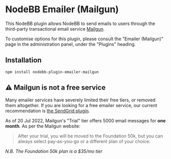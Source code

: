 # NodeBB Emailer (Mailgun)

This NodeBB plugin allows NodeBB to send emails to users through the third-party transactional email service [Mailgun](http://mailgun.com).

To customise options for this plugin, please consult the "Emailer (Mailgun)" page in the administration panel, under the "Plugins" heading.

## Installation

    npm install nodebb-plugin-emailer-mailgun

## ⚠️ Mailgun is not a free service

Many emailer services have severely limited their free tiers, or removed them altogether.
If you are looking for a free emailer service, our current recommendation is [the SendGrid plugin](https://github.com/julianlam/nodebb-plugin-emailer-sendgrid/).

As of 20 Jul 2022, Mailgun's "Trial" tier offers 5000 email messages for **one month**. As per the Mailgun website:

> After your trial, you will be moved to the Foundation 50k, but you can always select pay-as-you-go or a different plan of your choice.

*N.B. The Foundation 50k plan is a $35/mo tier*